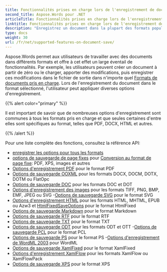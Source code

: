 ```yaml
---
title: Fonctionnalités prises en charge lors de l'enregistrement de documents
second_title: Aspose.Words pour .NET
articleTitle: Fonctionnalités prises en charge lors de l'enregistrement de documents
linktitle: Fonctionnalités prises en charge lors de l'enregistrement de documents
description: "Enregistrez un document dans la plupart des formats populaires et prend en charge de nombreuses fonctionnalités Microsoft Word à l'aide de C#."
type: docs
weight: 30
url: /fr/net/supported-features-on-document-save/
---
```


Aspose.Words permet aux utilisateurs de travailler avec des documents dans différents formats et offre à cet effet un large éventail de fonctionnalités. Par exemple, les utilisateurs peuvent créer un document à partir de zéro ou le charger, apporter des modifications, puis enregistrer ces modifications dans le fichier de sortie dans n'importe quel [Formats de documents pris en charge](/words/fr/net/supported-document-formats/). Lors de l'enregistrement du document dans le format sélectionné, l'utilisateur peut appliquer diverses options d'enregistrement.

{{% alert color="primary" %}}

Il est important de savoir que de nombreuses options d'enregistrement sont communes à tous les formats pris en charge et que seules certaines d'entre elles sont spécifiques au format, telles que PDF, DOCX, HTML et autres.

{{% /alert %}}

Pour une liste complète des fonctions, consultez la référence API:

- [enregistrer les options pour tous les formats](https://reference.aspose.com/words/net/aspose.words.saving/)
- [options de sauvegarde de page fixes](https://reference.aspose.com/words/net/aspose.words.saving/fixedpagesaveoptions/) pour [Conversion au format de page fixe](/words/fr/net/converting-to-fixed-page-format/): PDF, XPS, images et autres
- [Options d'enregistrement PDF](https://reference.aspose.com/words/net/aspose.words.saving/pdfsaveoptions/) pour le format PDF
- [Options de sauvegarde OOXML](https://reference.aspose.com/words/net/aspose.words.saving/ooxmlsaveoptions/) pour les formats DOCX, DOCM, DOTX, DOTM ou FlatOpc
- [Options de sauvegarde DOC](https://reference.aspose.com/words/net/aspose.words.saving/docsaveoptions/) pour les formats DOC et DOT
- [Options d'enregistrement des images](https://reference.aspose.com/words/net/aspose.words.saving/imagesaveoptions/) pour les formats TIFF, PNG, BMP, EMF, JPEG ou SVG
-[Options de sauvegarde SVG](https://reference.aspose.com/words/net/aspose.words.saving/svgsaveoptions/) pour le format SVG
- [Options d'enregistrement HTML](https://reference.aspose.com/words/net/aspose.words.saving/htmlsaveoptions/) pour les formats HTML, MHTML, EPUB ou Azw3 et [HtmlFixedSaveOptions](https://reference.aspose.com/words/net/aspose.words.saving/htmlfixedsaveoptions/) pour le format HtmlFixed
- [Options de sauvegarde Markdown](https://reference.aspose.com/words/net/aspose.words.saving/markdownsaveoptions/) pour le format Markdown
- [Options de sauvegarde RTF](https://reference.aspose.com/words/net/aspose.words.saving/rtfsaveoptions/) pour le format RTF
- [Options de sauvegarde TXT](https://reference.aspose.com/words/net/aspose.words.saving/txtsaveoptions/) pour le format TXT
- [Options de sauvegarde ODT](https://reference.aspose.com/words/net/aspose.words.saving/odtsaveoptions/) pour les formats ODT et OTT
-[Options de sauvegarde PCL](https://reference.aspose.com/words/net/aspose.words.saving/pclsaveoptions/) pour le format PCL
- [Options de sauvegarde PS](https://reference.aspose.com/words/net/aspose.words.saving/pssaveoptions/) pour le format PS
-[Options d'enregistrement de WordML 2003](https://reference.aspose.com/words/net/aspose.words.saving/wordml2003saveoptions/) pour WordML
- [Options de sauvegarde XamlFixed](https://reference.aspose.com/words/net/aspose.words.saving/xamlfixedsaveoptions/) pour le format XamlFixed
- [Options d'enregistrement XamlFlow](https://reference.aspose.com/words/net/aspose.words.saving/xamlflowsaveoptions/) pour les formats XamlFlow ou XamlFlowPack
- [Options de sauvegarde XPS](https://reference.aspose.com/words/net/aspose.words.saving/xpssaveoptions/) pour le format XPS